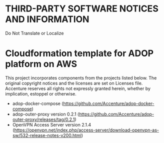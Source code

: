 # THIRD-PARTY SOFTWARE NOTICES AND INFORMATION
Do Not Translate or Localize

# Cloudformation template for ADOP platform on AWS
This project incorporates components from the projects listed below. The original copyright notices and the licenses are set on Licenses file. Accenture reserves all rights not expressly granted herein, whether by implication, estoppel or otherwise.

- adop-docker-compose (https://github.com/Accenture/adop-docker-compose)
- adop-outer-proxy version 0.2.1 (https://github.com/Accenture/adop-outer-proxy/releases/tag/0.2.1)
- OpenVPN Access Server version 2.1.4 (https://openvpn.net/index.php/access-server/download-openvpn-as-sw/532-release-notes-v200.html)
